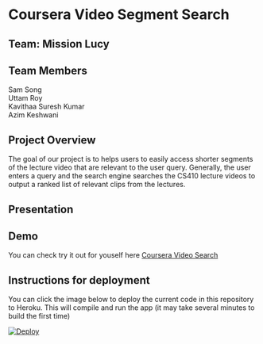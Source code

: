 # Coursera Video Segment Search

## Team: Mission Lucy
## Team Members

Sam Song  
Uttam Roy  
Kavithaa Suresh Kumar  
Azim Keshwani  

## Project Overview

The goal of our project is to helps users to easily access shorter segments 
of the lecture video that are relevant to the user query. 
Generally, the user enters a query and the search engine searches the CS410 
lecture videos to output a ranked list of relevant clips from the lectures. 

## Presentation

## Demo

You can check try it out for youself here [Coursera Video Search](https://coursera-video-search.herokuapp.com/)

## Instructions for deployment

You can click the image below to deploy the current code in this repository
to Heroku. This will compile and run the app (it may take several minutes
to build the first time)

[![Deploy](https://www.herokucdn.com/deploy/button.svg)](https://heroku.com/deploy)
